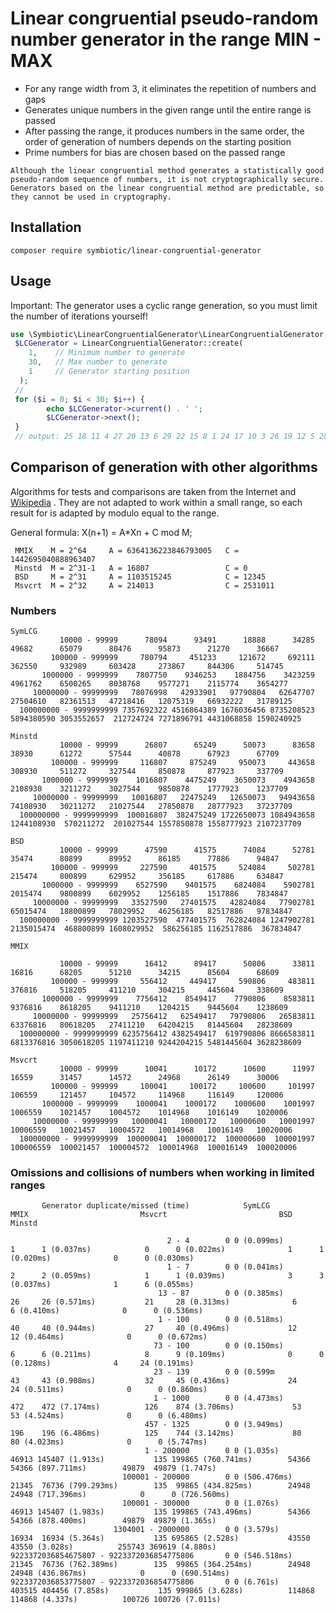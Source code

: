 # Linear congruential pseudo-random number generator in the range MIN - MAX

- For any range width from 3, it eliminates the repetition of numbers and gaps
- Generates unique numbers in the given range until the entire range is passed
- After passing the range, it produces numbers in the same order, the order of generation of numbers depends on the starting position
- Prime numbers for bias are chosen based on the passed range


``
Although the linear congruential method generates a statistically good pseudo-random sequence of numbers, it is not cryptographically secure. Generators based on the linear congruential method are predictable, so they cannot be used in cryptography.
``

## Installation

```
composer require symbiotic/linear-congruential-generator
```

## Usage

Important: The generator uses a cyclic range generation, so you must limit the number of iterations yourself!

```php
use \Symbiotic\LinearCongruentialGenerator\LinearCongruentialGenerator;
 $LCGenerator = LinearCongruentialGenerator::create(
    1,    // Minimum number to generate
    30,   // Max number to generate
    1     // Generator starting position
  );
 // 
 for ($i = 0; $i < 30; $i++) {
        echo $LCGenerator->current() . ' ';
        $LCGenerator->next();
 }
 // output: 25 18 11 4 27 20 13 6 29 22 15 8 1 24 17 10 3 26 19 12 5 28 21 14 7 30 23 16 9 2

```

## Comparison of generation with other algorithms

Algorithms for tests and comparisons are taken from the Internet
and [Wikipedia](https://ru.wikipedia.org/wiki/Linear_congruent_method) .
They are not adapted to work within a small range, so each result for is adapted by modulo equal to the range.

General formula:  X(n+1) = A*Xn + C mod M;

```text
 MMIX    M = 2^64     A = 6364136223846793005   C = 1442695040888963407
 Minstd  M = 2^31-1   A = 16807                 C = 0
 BSD     M = 2^31     A = 1103515245            C = 12345
 Msvcrt  M = 2^32     A = 214013                C = 2531011
```

### Numbers

```text
SymLCG
           10000 - 99999      78094      93491      18888      34285      49682      65079      80476      95873      21270      36667 
         100000 - 999999     780794     451233     121672     692111     362550     932989     603428     273867     844306     514745 
       1000000 - 9999999    7807750    9346253    1884756    3423259    4961762    6500265    8038768    9577271    2115774    3654277 
     10000000 - 99999999   78076998   42933901   97790804   62647707   27504610   82361513   47218416   12075319   66932222   31789125 
  100000000 - 9999999999 7357692322 4516864389 1676036456 8735208523 5894380590 3053552657  212724724 7271896791 4431068858 1590240925 

Minstd
           10000 - 99999      26807      65249      50073      83658      38930      61272      57544      40878      67923      67709 
         100000 - 999999     116807     875249     950073     443658     308930     511272     327544     850878     877923     337709 
       1000000 - 9999999    1016807    4475249    3650073    4943658    2108930    3211272    3027544    9850878    1777923    1237709 
     10000000 - 99999999   10016807   22475249   12650073   94943658   74108930   30211272   21027544   27850878   28777923   37237709 
  100000000 - 9999999999  100016807  382475249 1722650073 1084943658 1244108930  570211272  201027544 1557850878 1558777923 2107237709 

BSD
           10000 - 99999      47590      41575      74084      52781      35474      80899      89952      86185      77886      94847 
         100000 - 999999     227590     401575     524084     502781     215474     800899     629952     356185     617886     634847 
       1000000 - 9999999    6527590    9401575    6824084    5902781    2015474    9800899    6029952    1256185    1517886    7834847 
     10000000 - 99999999   33527590   27401575   42824084   77902781   65015474   18800899   78029952   46256185   82517886   97834847 
  100000000 - 9999999999 1203527590  477401575  762824084 1247902781 2135015474  468800899 1608029952  586256185 1162517886  367834847 

MMIX

           10000 - 99999      16412      89417      50806      33811      16816      68205      51210      34215      85604      68609 
         100000 - 999999     556412     449417     590806     483811     376816     518205     411210     304215     445604     338609 
       1000000 - 9999999    7756412    8549417    7790806    8583811    9376816    8618205    9411210    1204215    9445604    1238609 
     10000000 - 99999999   25756412   62549417   79790806   26583811   63376816   80618205   27411210   64204215   81445604   28238609 
  100000000 - 9999999999 6235756412 4382549417  619790806 8666583811 6813376816 3050618205 1197411210 9244204215 5481445604 3628238609 

Msvcrt
           10000 - 99999      10041      10172      10600      11997      16559      31457      14572      24968      26149      30006 
         100000 - 999999     100041     100172     100600     101997     106559     121457     104572     114968     116149     120006 
       1000000 - 9999999    1000041    1000172    1000600    1001997    1006559    1021457    1004572    1014968    1016149    1020006 
     10000000 - 99999999   10000041   10000172   10000600   10001997   10006559   10021457   10004572   10014968   10016149   10020006 
  100000000 - 9999999999  100000041  100000172  100000600  100001997  100006559  100021457  100004572  100014968  100016149  100020006 
```


### Omissions and collisions of numbers when working in limited ranges

```text
       Generator duplicate/missed (time)            SymLCG                         MMIX                         Msvcrt                         BSD                          Minstd            

                                   2 - 4        0 0 (0.099ms)             1      1 (0.037ms)            0      0 (0.022ms)              1      1 (0.020ms)              0      0 (0.030ms)         
                                   1 - 7        0 0 (0.041ms)             2      2 (0.059ms)            1      1 (0.039ms)              3      3 (0.037ms)              1      6 (0.055ms)         
                                 13 - 87        0 0 (0.385ms)            26     26 (0.571ms)           21     28 (0.313ms)              6      6 (0.410ms)              0      0 (0.536ms)         
                                 1 - 100        0 0 (0.518ms)            40     40 (0.944ms)           27     40 (0.496ms)             12     12 (0.464ms)              0      0 (0.672ms)         
                                73 - 100        0 0 (0.150ms)             6      6 (0.211ms)            8      9 (0.109ms)              0      0 (0.128ms)              4     24 (0.191ms)        
                                23 - 139        0 0 (0.599m              43     43 (0.908ms)           32     45 (0.436ms)             24     24 (0.511ms)              0      0 (0.860ms)         
                                1 - 1000        0 0 (4.473ms)           472    472 (7.174ms)          126    874 (3.706ms)             53     53 (4.524ms)              0      0 (6.480ms)         
                              457 - 1325        0 0 (3.949ms)           196    196 (6.486ms)          125    744 (3.142ms)             80     80 (4.023ms)              0      0 (5.747ms)         
                              1 - 200000        0 0 (1.035s)          46913 145407 (1.913s)           135 199865 (760.741ms)        54366  54366 (897.711ms)        49879  49879 (1.747s)     
                         100001 - 200000        0 0 (506.476ms)       21345  76736 (799.293ms)        135  99865 (434.825ms)        24948  24948 (717.396ms)            0      0 (726.560ms)        
                         100001 - 300000        0 0 (1.076s)          46913 145407 (1.983s)           135 199865 (743.496ms)        54366  54366 (878.400ms)        49879  49879 (1.365s)     
                       1304001 - 2000000        0 0 (3.579s)          16934  16934 (5.364s)           135 695865 (2.528s)           43550  43550 (3.028s)          255743 369619 (4.880s)    
9223372036854675807 - 9223372036854775806       0 0 (546.518ms)       21345  76736 (762.389ms)        135  99865 (364.254ms)        24948  24948 (436.867ms)            0      0 (690.514ms)        
9223372036853775807 - 9223372036854775806       0 0 (6.761s)         403515 404456 (7.858s)           135 999865 (3.628s)          114868 114868 (4.337s)          100726 100726 (7.011s)
```



